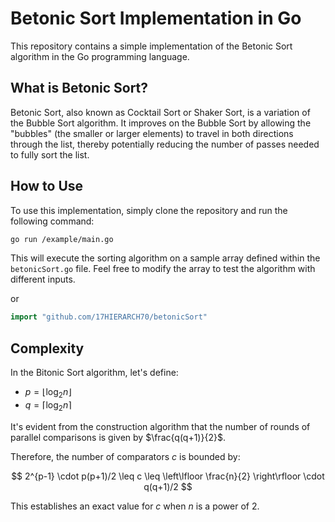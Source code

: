 # Betonic Sort Implementation in Go

This repository contains a simple implementation of the Betonic Sort algorithm in the Go programming language.

## What is Betonic Sort?

Betonic Sort, also known as Cocktail Sort or Shaker Sort, is a variation of the Bubble Sort algorithm. It improves on the Bubble Sort by allowing the "bubbles" (the smaller or larger elements) to travel in both directions through the list, thereby potentially reducing the number of passes needed to fully sort the list.

## How to Use

To use this implementation, simply clone the repository and run the following command:

```bash
go run /example/main.go
```

This will execute the sorting algorithm on a sample array defined within the `betonicSort.go` file. Feel free to modify the array to test the algorithm with different inputs.

or

```Go
import "github.com/17HIERARCH70/betonicSort"
```

## Complexity

In the Bitonic Sort algorithm, let's define:

- $p = \lfloor \log_2 n \rfloor$
- $q = \lceil \log_2 n \rceil$

It's evident from the construction algorithm that the number of rounds of parallel comparisons is given by $\frac{q(q+1)}{2}$.

Therefore, the number of comparators $c$ is bounded by:

$$ 2^{p-1} \cdot p(p+1)/2 \leq c \leq \left\lfloor \frac{n}{2} \right\rfloor \cdot q(q+1)/2 $$

This establishes an exact value for $c$ when $n$ is a power of 2.



